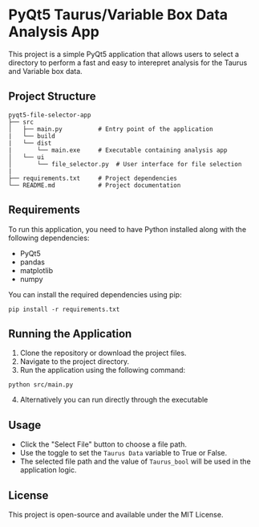 # PyQt5 Taurus/Variable Box Data Analysis App

This project is a simple PyQt5 application that allows users to select a directory to perform a fast and easy to interepret analysis for the Taurus and Variable box data.

## Project Structure

```
pyqt5-file-selector-app
├── src
│   ├── main.py          # Entry point of the application
|   └── build
|   └── dist
|       └── main.exe     # Executable containing analysis app
│   └── ui
│       └── file_selector.py  # User interface for file selection
|   
├── requirements.txt     # Project dependencies
└── README.md            # Project documentation
```

## Requirements

To run this application, you need to have Python installed along with the following dependencies:

- PyQt5
- pandas
- matplotlib
- numpy

You can install the required dependencies using pip:

```
pip install -r requirements.txt
```

## Running the Application

1. Clone the repository or download the project files.
2. Navigate to the project directory.
3. Run the application using the following command:
```
python src/main.py
```
4. Alternatively you can run directly through the executable

## Usage

- Click the "Select File" button to choose a file path.
- Use the toggle to set the `Taurus Data` variable to True or False.
- The selected file path and the value of `Taurus_bool` will be used in the application logic.

## License

This project is open-source and available under the MIT License.